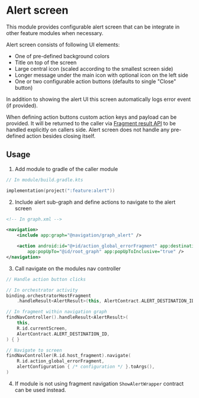 # Alert screen

This module provides configurable alert screen that can
be integrate in other feature modules when necessary.

Alert screen consists of following UI elements:

* One of pre-defined background colors
* Title on top of the screen
* Large central icon (scaled according to the smallest screen side)
* Longer message under the main icon with optional icon on the left side
* One or two configurable action buttons (defaults to single "Close" button)

In addition to showing the alert UI this screen automatically logs error event (if provided).

When defining action buttons custom action keys and payload can be provided.
It will be returned to the caller
via [Fragment result API](https://developer.android.com/guide/fragments/communicate#fragment-result)
to be handled explicitly on callers side.
Alert screen does not handle any pre-defined action besides closing itself.

## Usage

1. Add module to gradle of the caller module

```kotlin
// In module/build.gradle.kts

implementation(project(":feature:alert"))
```

2. Include alert sub-graph and define actions to navigate to the alert screen

```xml
<!-- In graph.xml -->

<navigation>
    <include app:graph="@navigation/graph_alert" />

    <action android:id="@+id/action_global_errorFragment" app:destination="@id/graph_alert"
        app:popUpTo="@id/root_graph" app:popUpToInclusive="true" />
</navigation>
```

3. Call navigate on the modules nav controller

```kotlin
// Handle action button clicks

// In orchestrator activity
binding.orchestratorHostFragment
    .handleResult<AlertResult>(this, AlertContract.ALERT_DESTINATION_ID) { }

// In fragment within navigation graph
findNavController().handleResult<AlertResult>(
    this, 
    R.id.currentScreen,
    AlertContract.ALERT_DESTINATION_ID,
) { }

// Navigate to screen
findNavController(R.id.host_fragment).navigate(
    R.id.action_global_errorFragment,
    alertConfiguration { /* configuration */ }.toArgs(),
)
```

4. If module is not using fragment navigation `ShowAlertWrapper` contract can be used instead.
